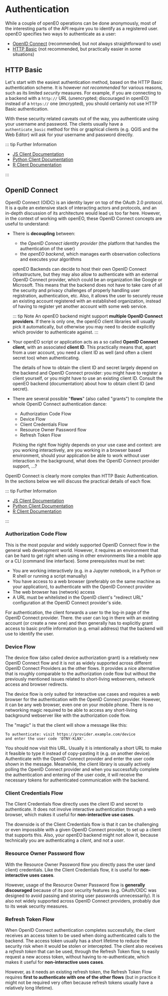 # Authentication

While a couple of openEO operations can be done anonymously, most of the interesting parts of the API require you to identify as a registered user. openEO specifies two ways to authenticate as a user:

- [OpenID Connect](https://en.wikipedia.org/wiki/OpenID_Connect) (recommended, but not always straightforward to use)
- [HTTP Basic](https://en.wikipedia.org/wiki/Basic_access_authentication) (not recommended, but practically easier in some situations)

## HTTP Basic

Let's start with the easiest authentication method, based on the HTTP Basic authentication scheme. It is however *not recommended* for various reasons, such as its limited *security* measures. For example, if you are connecting to a backend with a `http://` URL (unencrypted; discouraged in openEO) instead of a `https://` one (encrypted), you should certainly not use HTTP Basic authentication.

With these security related caveats out of the way, you authenticate using your username and password. The clients usually have a `authenticate_basic` method for this or graphical clients (e.g. QGIS and the Web Editor) will ask for your username and password directly.

::: tip Further Information
* [JS Client Documentation](https://open-eo.github.io/openeo-js-client/1.0.0-rc.2/BasicProvider.html)
* [Python Client Documentation](https://open-eo.github.io/openeo-python-client/auth.html#basic-http-auth)
* [R Client Documentation](https://github.com/Open-EO/openeo-r-client/blob/master/man/BasicAuth.Rd)

:::

## OpenID Connect

OpenID Connect (OIDC) is an identity layer on top of the OAuth 2.0 protocol. It is a quite an extensive stack of interacting actors and protocols, and an in-depth discussion of its architecture would lead us too far here. However, in the context of working with openEO, these OpenID Connect concepts are useful to understand:

- There is **decoupling** between:

    - the *OpenID Connect identity provider* (the platform that handles the authentication of the user)
    - the *openEO backend*, which manages earth observation collections and executes your algorithms

    openEO Backends can decide to host their own OpenID Connect infrastructure, but they may also allow to authenticate with an external OpenID Connect provider, which could be an organization like Google or Microsoft. This means that the backend does not have to take care of all the security and privacy challenges of properly handling user registration, authentication, etc. Also, it allows the user to securely reuse an existing account registered with an established organization, instead of having to register yet another account with some web service.
    
    ::: tip Note
    An openEO backend might support **multiple OpenID Connect providers**. If there is only one, the openEO client libraries will usually pick it automatically, but otherwise you may need to decide explicitly which provider to authenticate against.
    :::

- Your openEO script or application acts as a so called **OpenID Connect client**, with an associated **client ID**. This practically means that, apart from a user account, you need a client ID as well (and often a client secret too) when authenticating.

    The details of how to obtain the client ID and secret largely depend on the backend and OpenID Connect provider: you might have to register a client yourself, or you might have to use an existing client ID. Consult the openEO backend (documentation) about how to obtain client ID (and secret).

- There are several possible "**flows**" (also called "grants") to complete the whole OpenID Connect authentication dance:

    - Authorization Code Flow
    - Device Flow
    - Client Credentials Flow
    - Resource Owner Password flow
    - Refresh Token Flow

    Picking the right flow highly depends on your use case and context: are you working interactively, are you working in a browser based environment, should your application be able to work without user interaction in the background, what does the OpenID Connect provider support, ...?

OpenID Connect is clearly more complex than HTTP Basic Authentication. In the sections below we will discuss the practical details of each flow.

::: tip Further Information
* [JS Client Documentation](https://open-eo.github.io/openeo-js-client/1.0.0-rc.2/OidcProvider.html)
* [Python Client Documentation](https://open-eo.github.io/openeo-python-client/auth.html#openid-connect-based-authentication)
* [R Client Documentation](https://github.com/Open-EO/openeo-r-client/blob/master/man/OIDCAuth.Rd)

:::

### Authorization Code Flow

This is the most popular and widely supported OpenID Connect flow in the general web development world. However, it requires an environment that can be hard to get right when using in other environments like a mobile app or a CLI (command line interface). Some prerequisites must be met:

- You are working interactively (e.g. in a Jupyter notebook, in a Python or R shell or running a script manually)
- You have access to a web browser (preferably on the same machine as your application), to authenticate with the OpenID Connect provider
- The web browser has (network) access
- A URL must be whitelisted in the OpenID client's "redirect URL" configuration at the OpenID Connect provider's side.

For authentication, the client forwards a user to the log-in page of the OpenID Connect provider. There. the user can log in there with an existing account (or create a new one) and then generally has to explicitly grant access to basic profile information (e.g. email address) that the backend will use to identify the user. 

### Device Flow

The device flow (also called device authorization grant) is a relatively new OpenID Connect flow and it is not as widely supported across different OpenID Connect Providers as the other flows. It provides a nice alternative that is roughly comparable to the authorization code flow but without the previously mentioned issues related to short-living webservers, network access and browser redirects.

The device flow is only suited for interactive use cases and requires a web browser for the authentication with the OpenID Connect provider. However, it can be any web browser, even one on your mobile phone. There is no networking magic required to be able to access any short-living background webserver like with the authorization code flow.

The "magic" is that the client will show a message like this:

    To authenticate: visit https://provider.example.com/device
    and enter the user code 'DTNY-KLNX'.

You should now visit this URL. Usually it is intentionally a short URL to make it feasible to type it instead of copy-pasting it (e.g. on another device). Authenticate with the OpenID Connect provider and enter the user code shown in the message. Meanwhile, the client library is usually actively polling the OpenID Connect provider and when you successfully complete the authentication and entering of the user code, it will receive the necessary tokens for authenticated communication with the backend.

### Client Credentials Flow

The Client Credentials flow directly uses the client ID and secret to authenticate. It does not involve interactive authentication through a web browser, which makes it useful for **non-interactive use cases**.

The downside is of the Client Credentials flow is that it can be challenging or even impossible with a given OpenID Connect provider, to set up a client that supports this. Also, your openEO backend might not allow it, because technically you are authenticating a *client*, and not a *user*.

### Resource Owner Password flow

With the Resource Owner Password flow you directly pass the user (and client) credentials. Like the Client Credentials flow, it is useful for **non-interactive uses cases**.

However, usage of the Resource Owner Password flow is **generally discouraged** because of its poor security features (e.g. OAuth/OIDC was designed to avoid passing and storing user passwords unnecessarily). It is also not widely supported across OpenID Connect providers, probably due to its weak security measures.

### Refresh Token Flow

When OpenID Connect authentication completes successfully, the client receives an access token to be used when doing authenticated calls to the backend. The access token usually has a short lifetime to reduce the security risk when it would be stolen or intercepted. The client also receives a *refresh token* that can be used, through the Refresh Token flow, to easily request a new access token, without having to re-authenticate, which makes it useful for **non-interactive uses cases**.

However, as it needs an existing refresh token, the Refresh Token Flow requires **first to authenticate with one of the other flows** (but in practice it might not be required very often because refresh tokens usually have a relatively long lifetime).

